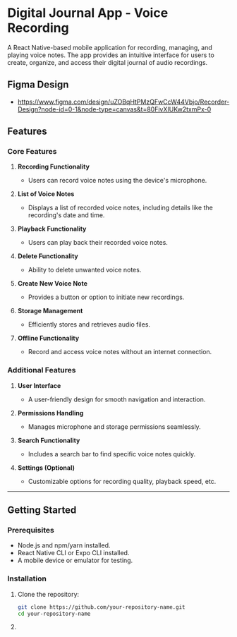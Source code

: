 # Digital Journal App - Voice Recording

A React Native-based mobile application for recording, managing, and playing voice notes. The app provides an intuitive interface for users to create, organize, and access their digital journal of audio recordings.

## Figma Design

 - https://www.figma.com/design/uZOBqHtPMzQFwCcW44Vbjo/Recorder-Design?node-id=0-1&node-type=canvas&t=80FivXIUKw2txmPx-0

## Features

### Core Features
1. **Recording Functionality**  
   - Users can record voice notes using the device's microphone.
   
2. **List of Voice Notes**  
   - Displays a list of recorded voice notes, including details like the recording's date and time.

3. **Playback Functionality**  
   - Users can play back their recorded voice notes.

4. **Delete Functionality**  
   - Ability to delete unwanted voice notes.

5. **Create New Voice Note**  
   - Provides a button or option to initiate new recordings.

6. **Storage Management**  
   - Efficiently stores and retrieves audio files.

7. **Offline Functionality**  
   - Record and access voice notes without an internet connection.

### Additional Features
1. **User Interface**  
   - A user-friendly design for smooth navigation and interaction.

2. **Permissions Handling**  
   - Manages microphone and storage permissions seamlessly.

3. **Search Functionality**  
   - Includes a search bar to find specific voice notes quickly.

4. **Settings (Optional)**  
   - Customizable options for recording quality, playback speed, etc.
---

## Getting Started

### Prerequisites
- Node.js and npm/yarn installed.
- React Native CLI or Expo CLI installed.
- A mobile device or emulator for testing.

### Installation
1. Clone the repository:
   ```bash
   git clone https://github.com/your-repository-name.git
   cd your-repository-name
2. 